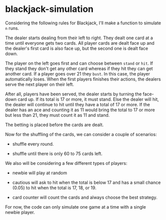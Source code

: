 # blackjack-simulation

Considering the following rules for Blackjack, I'll make a function to simulate `n` runs.

The dealer starts dealing from their left to right. They dealt one card at a time until everyone gets two cards. All player cards are dealt face up and the dealer's first card is also face up, but the second one is dealt face down.

The player on the left goes first and can choose between `stand` or `hit`. If they stand they don't get any other card whereas if they hit they can get another card. If a player goes over 21 they `bust`. In this case, the player automatically loses. When the first players finishes their actions, the dealers serve the next player on their left.

After all, players have been served, the dealer starts by turning the face-down card up. If its total is 17 or more, it must stand. Else the dealer will hit, the dealer will continue to hit until they have a total of 17 or more. If the dealer has an ace and counting it as 11 would bring the total to 17 or more but less than 21, they must count it as 11 and stand.

The betting is placed before the cards are dealt.

Now for the shuffling of the cards, we can consider a couple of scenarios:

- shuffle every round.

- shuffle until there is only 60 to 75 cards left.

We also will be considering a few different types of players:

- newbie will play at random

- cautious will ask to hit when the total is below 17 and has a small chance (0.05) to hit when the total is 17, 18, or 19.

- card counter will count the cards and always choose the best strategy.

For now, the code can only simulate one game at a time with a single newbie player.

